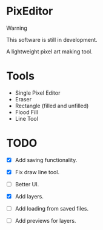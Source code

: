 # PixEditor
> [!WARNING]
> This software is still in development.

A lightweight pixel art making tool.


# Tools 
- Single Pixel Editor
- Eraser
- Rectangle (filled and unfilled)
- Flood Fill 
- Line Tool

# TODO
- [x] Add saving functionality.
- [x] Fix draw line tool.
- [ ] Better UI.
- [x] Add layers.
- [ ] Add loading from saved files.
- [ ] Add previews for layers.


